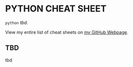 # PYTHON CHEAT SHEET

`python` _tbd._

View my entire list of cheat sheets on
[my GitHub Webpage](https://jeffdecola.github.io/my-cheat-sheets/).

## TBD

tbd

